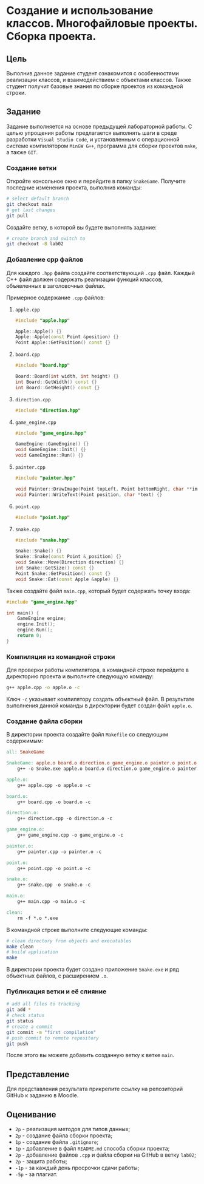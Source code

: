 # Создание и использование классов. Многофайловые проекты. Сборка проекта.

## Цель

Выполнив данное задание студент ознакомится с особенностями реализации классов, и взаимодействием с объектами классов. Также студент получит базовые знания по сборке проектов из командной строки.

## Задание

Задание выполняется на основе предыдущей лабораторной работы. С целью упрощения работы предлагается выполнять шаги в среде разработки `Visual Studio Code`, и установленным с операционной системе компилятором `MinGW G++`, программа для сборки проектов `make`, а также `GIT`.

### Создание ветки

Откройте консольное окно и перейдите в папку `SnakeGame`. Получите последние изменения проекта, выполнив команды:

```bash
# select default branch
git checkout main
# get last changes
git pull
```

Создайте ветку, в которой вы будете выполнять задание:

```bash
# create branch and switch to
git checkout -B lab02
```

### Добавление cpp файлов

Для каждого `.hpp` файла создайте соответствующий `.cpp` файл. Каждый С++ файл должен содержать реализации функций классов, объявленных в заголовочных файлах.

Примерное содержание `.cpp` файлов:

1. `apple.cpp`

	```cpp
	#include "apple.hpp"

	Apple::Apple() {}
	Apple::Apple(const Point &position) {}
	Point Apple::GetPosition() const {}
	```

2. `board.cpp`

	```cpp
	#include "board.hpp"

	Board::Board(int width, int height) {}
	int Board::GetWidth() const {}
	int Board::GetHeight() const {}
	```

3. `direction.cpp`

	```cpp
	#include "direction.hpp"
	```

4. `game_engine.cpp`

	```cpp
	#include "game_engine.hpp"

	GameEngine::GameEngine() {}
	void GameEngine::Init() {}
	void GameEngine::Run() {}
	```

5. `painter.cpp`

	```cpp
	#include "painter.hpp"

	void Painter::DrawImage(Point topLeft, Point bottomRight, char **image) {}
	void Painter::WriteText(Point position, char *text) {}
	```

6. `point.cpp`

	```cpp
	#include "point.hpp"
	```

7. `snake.cpp`

	```cpp
	#include "snake.hpp"

	Snake::Snake() {}
	Snake::Snake(const Point &_position) {}
	void Snake::Move(Direction direction) {}
	int Snake::GetSize() const {}
	Point Snake::GetPosition() const {}
	void Snake::Eat(const Apple &apple) {}
	```

Также создайте файл `main.cpp`, который будет содержать точку входа:

```cpp
#include "game_engine.hpp"

int main() {
    GameEngine engine;
    engine.Init();
    engine.Run();
    return 0;
}
```

### Компиляция из командной строки

Для проверки работы компилятора, в командной строке перейдите в директорию проекта и выполните следующую команду:

```bash
g++ apple.cpp -o apple.o -c
```

Ключ `-c` указывает компилятору создать объектный файл. В результате выполнения данной команды в директории будет создан файл `apple.o`.

### Создание файла сборки

В директории проекта создайте файл `Makefile` со следующим содержимым:

```makefile
all: SnakeGame

SnakeGame: apple.o board.o direction.o game_engine.o painter.o point.o snake.o main.o
	g++ -o Snake.exe apple.o board.o direction.o game_engine.o painter.o point.o snake.o main.o

apple.o:
	g++ apple.cpp -o apple.o -c

board.o:
	g++ board.cpp -o board.o -c

direction.o:
	g++ direction.cpp -o direction.o -c

game_engine.o:
	g++ game_engine.cpp -o game_engine.o -c

painter.o:
	g++ painter.cpp -o painter.o -c

point.o:
	g++ point.cpp -o point.o -c

snake.o:
	g++ snake.cpp -o snake.o -c

main.o:
	g++ main.cpp -o main.o -c

clean:
	rm -f *.o *.exe
```

В командной строке выполните следующие команды:

```bash
# clean directory from objects and executables
make clean
# build application
make
```

В директории проекта будет создано приложение `Snake.exe` и ряд объектных файлов, с расширением `.o`.

### Публикация ветки и её слияние

```bash
# add all files to tracking
git add *
# check status
git status
# create a commit
git commit -m "first compilation"
# push commit to remote repository
git push
```

После этого вы можете добавить созданную ветку к ветке `main`.

## Представление

Для представления результата прикрепите ссылку на репозиторий GitHub к заданию в Moodle.

## Оценивание

- `2p` - реализация методов для типов данных;
- `2p` - создание файла сборки проекта;
- `1p` - создание файла `.gitignore`;
- `1p` - добавление в файл `README.md` способа сборки проекта;
- `2p` - добавление файлов `.cpp` и файла сборки на GitHub в ветку `lab02`;
- `2p` - защита работы;
- `-1p` - за каждый день просрочки сдачи работы;
- `-5p` - за плагиат.
